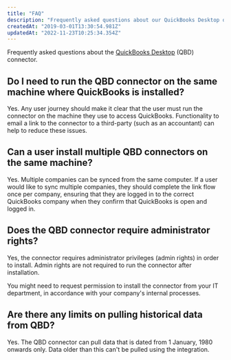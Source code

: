 ```yaml
---
title: "FAQ"
description: "Frequently asked questions about our QuickBooks Desktop on-premise connector."
createdAt: "2019-03-01T13:30:54.981Z"
updatedAt: "2022-11-23T10:25:34.354Z"
---
```


Frequently asked questions about the [QuickBooks Desktop](/integrations/accounting/quickbooksdesktop/accounting-quickbooksdesktop) (QBD) connector.

## Do I need to run the QBD connector on the same machine where QuickBooks is installed?

Yes. Any user journey should make it clear that the user must run the connector on the machine they use to access QuickBooks. Functionality to email a link to the connector to a third-party (such as an accountant) can help to reduce these issues.

## Can a user install multiple QBD connectors on the same machine?

Yes. Multiple companies can be synced from the same computer. If a user would like to sync multiple companies, they should complete the link flow once per company, ensuring that they are logged in to the correct QuickBooks company when they confirm that QuickBooks is open and logged in.

## Does the QBD connector require administrator rights?

Yes, the connector requires administrator privileges (admin rights) in order to install. Admin rights are not required to run the connector after installation.

You might need to request permission to install the connector from your IT department, in accordance with your company's internal processes.

## Are there any limits on pulling historical data from QBD?

Yes. The QBD connector can pull data that is dated from 1 January, 1980 onwards only. Data older than this can't be pulled using the integration.
